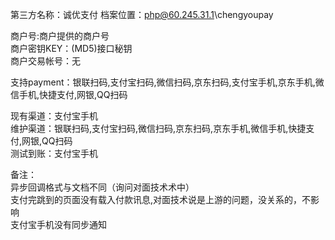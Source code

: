 第三方名称：诚优支付 
档案位置：php@60.245.31.1\chengyoupay  
 
商户号:商户提供的商户号  
商户密钥KEY：(MD5)接口秘钥  
商户交易帐号：无  
 
支持payment：银联扫码,支付宝扫码,微信扫码,京东扫码,支付宝手机,京东手机,微信手机,快捷支付,网银,QQ扫码  
 
现有渠道：支付宝手机  
维护渠道：银联扫码,支付宝扫码,微信扫码,京东扫码,京东手机,微信手机,快捷支付,网银,QQ扫码   
测试到账：支付宝手机  
 
备注：   
异步回调格式与文档不同（询问对面技术术中）  
支付完跳到的页面没有载入付款讯息,对面技术说是上游的问题，没关系的，不影响  
支付宝手机没有同步通知
